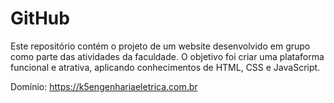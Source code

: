 # GitHub
 
Este repositório contém o projeto de um website desenvolvido em grupo como parte das atividades da faculdade. O objetivo foi criar uma plataforma funcional e atrativa, aplicando conhecimentos de HTML, CSS e JavaScript.

Domínio: https://k5engenhariaeletrica.com.br
